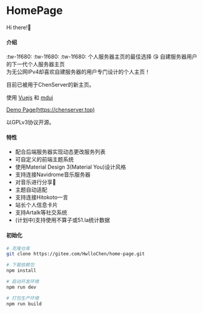 # HomePage

Hi there!👋

#### 介绍
 :tw-1f680: :tw-1f680: :tw-1f680: 个人服务器主页的最佳选择 :kissing_heart: 自建服务器用户的下一代个人服务器主页  
 为无公网IPv4却喜欢自建服务器的用户专门设计的个人主页！

目前已被用于ChenServer的新主页。

使用 [Vuejs](https://vuejs.org) 和 [mdui](https://mdui.org)

[Demo Page(https://chenserver.top)](https://chenserver.top)

以GPLv3协议开源。

#### 特性

- 配合后端服务器实现动态更改服务列表
- 可自定义的前端主题系统
- 使用Material Design 3(Material You)设计风格
- 支持连接Navidrome音乐服务器
- 对音乐进行分享🥰
- 主题自动适配
- 支持连接Hitokoto一言
- 站长个人信息卡片
- 支持Artalk等社交系统
- (计划中)支持使用不算子或51.la统计数据

#### 初始化

```bash
# 克隆仓库
git clone https://gitee.com/HwlloChen/home-page.git

# 下载依赖包
npm install

# 启动开发环境
npm run dev

# 打包生产环境
npm run build

```

